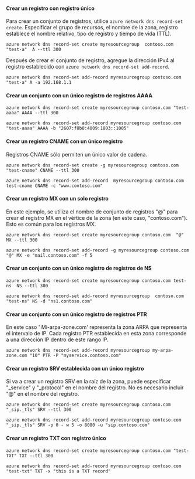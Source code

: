 #### <a name="create-an-a-record-set-with-single-record"></a>Crear un registro con registro único

Para crear un conjunto de registros, utilice `azure network dns record-set create`. Especificar el grupo de recursos, el nombre de la zona, registro establece el nombre relativo, tipo de registro y tiempo de vida (TTL).

    azure network dns record-set create myresourcegroup  contoso.com "test-a"  A --ttl 300

Después de crear el conjunto de registro, agregue la dirección IPv4 al registro establecido con `azure network dns record-set add-record`.

    azure network dns record-set add-record myresourcegroup contoso.com "test-a" A -a 192.168.1.1

#### <a name="create-an-aaaa-record-set-with-a-single-record"></a>Crear un conjunto con un único registro de registros AAAA

    azure network dns record-set create myresourcegroup contoso.com "test-aaaa" AAAA --ttl 300

    azure network dns record-set add-record myresourcegroup contoso.com "test-aaaa" AAAA -b "2607:f8b0:4009:1803::1005"

#### <a name="create-a-cname-record-set-with-a-single-record"></a>Crear un registro CNAME con un único registro

Registros CNAME sólo permiten un único valor de cadena.


    azure network dns record-set create -g myresourcegroup contoso.com  "test-cname" CNAME --ttl 300

    azure network dns record-set add-record  myresourcegroup contoso.com  test-cname CNAME -c "www.contoso.com"


#### <a name="create-an-mx-record-set-with-a-single-record"></a>Crear un registro MX con un solo registro

En este ejemplo, se utiliza el nombre de conjunto de registros "@" para crear el registro MX en el vértice de la zona (en este caso, "contoso.com"). Esto es común para los registros MX.

    azure network dns record-set create myresourcegroup contoso.com  "@"  MX --ttl 300

    azure network dns record-set add-record -g myresourcegroup contoso.com  "@" MX -e "mail.contoso.com" -f 5


#### <a name="create-an-ns-record-set-with-a-single-record"></a>Crear un conjunto con un único registro de registros de NS

    azure network dns record-set create myresourcegroup contoso.com test-ns  NS --ttl 300

    azure network dns record-set add-record myresourcegroup  contoso.com  "test-ns" NS -d "ns1.contoso.com"

#### <a name="create-a-ptr-record-set-with-a-single-record"></a>Crear un conjunto con un único registro de registros PTR  
En este caso ' Mi-arpa-zone.com' representa la zona ARPA que representa el intervalo de IP.  Cada registro PTR establecida en esta zona corresponde a una dirección IP dentro de este rango IP.    

    azure network dns record-set add-record myresourcegroup my-arpa-zone.com "10" PTR -P "myservice.contoso.com"   

#### <a name="create-an-srv-record-set-with-a-single-record"></a>Crear un registro SRV establecida con un único registro

Si va a crear un registro SRV en la raíz de la zona, puede especificar "_service" y "_protocol" en el nombre del registro. No es necesario incluir "@" en el nombre del registro.


    azure network dns record-set create myresourcegroup contoso.com "_sip._tls" SRV --ttl 300

    azure network dns record-set add-record myresourcegroup contoso.com  "_sip._tls" SRV -p 0 - w 5 -o 8080 -u "sip.contoso.com"

#### <a name="create-a-txt-record-set-with-single-record"></a>Crear un registro TXT con registro único

    azure network dns record-set create myresourcegroup contoso.com "test-TXT" TXT --ttl 300

    azure network dns record-set add-record myresourcegroup contoso.com "test-txt" TXT -x "this is a TXT record"
